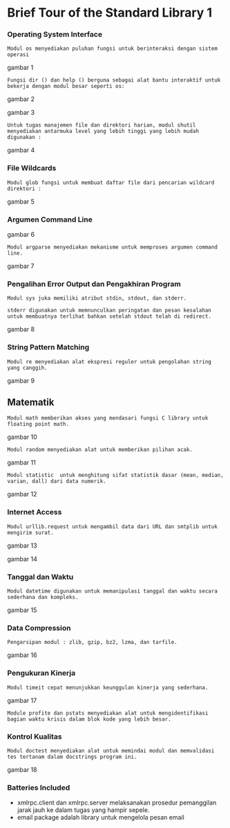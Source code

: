 # Brief Tour of the Standard Library 1
### Operating System Interface

    Modul os menyediakan puluhan fungsi untuk berinteraksi dengan sistem operasi

gambar 1

    Fungsi dir () dan help () berguna sebagai alat bantu interaktif untuk bekerja dengan modul besar seperti os:

gambar 2

gambar 3

    Untuk tugas manajemen file dan direktori harian, modul shutil menyediakan antarmuka level yang lebih tinggi yang lebih mudah digunakan :

gambar 4

### File Wildcards

    Modul glob fungsi untuk membuat daftar file dari pencarian wildcard direktori :

gambar 5

### Argumen Command Line

gambar 6

    Modul argparse menyediakan mekanisme untuk memproses argumen command line.

gambar 7

### Pengalihan Error Output dan Pengakhiran Program

    Modul sys juka memiliki atribut stdin, stdout, dan stderr.

    stderr digunakan untuk memnunculkan peringatan dan pesan kesalahan untuk membuatnya terlihat bahkan setelah stdout telah di redirect.

gambar 8

### String Pattern Matching

    Modul re menyediakan alat ekspresi reguler untuk pengolahan string yang canggih.

gambar 9

## Matematik

    Modul math memberikan akses yang mendasari fungsi C library untuk floating point math.
     
gambar 10

    Modul random menyediakan alat untuk memberikan pilihan acak.

gambar 11

    Modul statistic  untuk menghitung sifat statistik dasar (mean, median, varian, dall) dari data numerik.

gambar 12

### Internet Access

    Modul urllib.request untuk mengambil data dari URL dan smtplib untuk mengirim surat.

gambar 13

gambar 14

### Tanggal dan Waktu

    Modul datetime digunakan untuk memanipulasi tanggal dan waktu secara sederhana dan kompleks.

gambar 15

### Data Compression

    Pengarsipan modul : zlib, gzip, bz2, lzma, dan tarfile.

gambar 16

### Pengukuran Kinerja

    Modul timeit cepat menunjukkan keunggulan kinerja yang sederhana.

gambar 17

    Module profite dan pstats menyediakan alat untuk mengidentifikasi bagian waktu krisis dalam blok kode yang lebih besar.

### Kontrol Kualitas

    Modul doctest menyediakan alat untuk memindai modul dan memvalidasi tes tertanam dalam docstrings program ini.

gambar 18

### Batteries Included

* xmlrpc.client dan xmlrpc.server melaksanakan prosedur pemanggilan jarak jauh ke dalam tugas yang hampir sepele.
* email package adalah library untuk mengelola pesan email